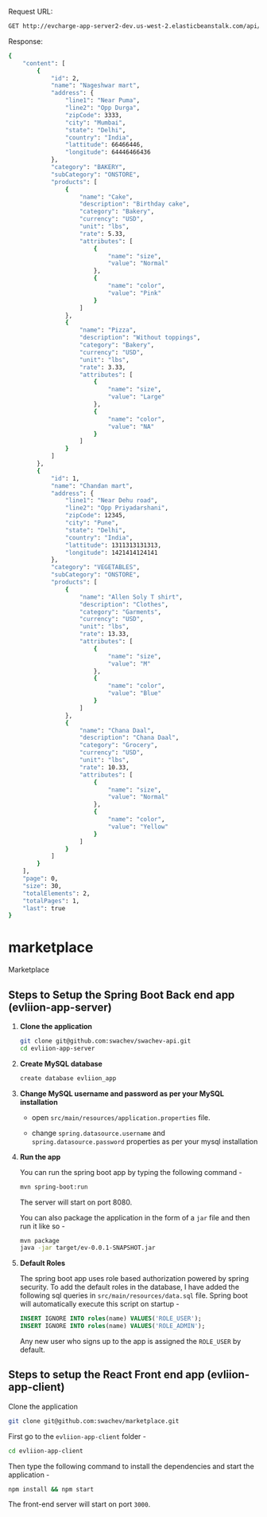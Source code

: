 Request URL:
```bash
GET http://evcharge-app-server2-dev.us-west-2.elasticbeanstalk.com/api/v1/store/all
```
Response:
```bash
{
    "content": [
        {
            "id": 2,
            "name": "Nageshwar mart",
            "address": {
                "line1": "Near Puma",
                "line2": "Opp Durga",
                "zipCode": 3333,
                "city": "Mumbai",
                "state": "Delhi",
                "country": "India",
                "lattitude": 66466446,
                "longitude": 64446466436
            },
            "category": "BAKERY",
            "subCategory": "ONSTORE",
            "products": [
                {
                    "name": "Cake",
                    "description": "Birthday cake",
                    "category": "Bakery",
                    "currency": "USD",
                    "unit": "lbs",
                    "rate": 5.33,
                    "attributes": [
                        {
                            "name": "size",
                            "value": "Normal"
                        },
                        {
                            "name": "color",
                            "value": "Pink"
                        }
                    ]
                },
                {
                    "name": "Pizza",
                    "description": "Without toppings",
                    "category": "Bakery",
                    "currency": "USD",
                    "unit": "lbs",
                    "rate": 3.33,
                    "attributes": [
                        {
                            "name": "size",
                            "value": "Large"
                        },
                        {
                            "name": "color",
                            "value": "NA"
                        }
                    ]
                }
            ]
        },
        {
            "id": 1,
            "name": "Chandan mart",
            "address": {
                "line1": "Near Dehu road",
                "line2": "Opp Priyadarshani",
                "zipCode": 12345,
                "city": "Pune",
                "state": "Delhi",
                "country": "India",
                "lattitude": 1311313131313,
                "longitude": 1421414124141
            },
            "category": "VEGETABLES",
            "subCategory": "ONSTORE",
            "products": [
                {
                    "name": "Allen Soly T shirt",
                    "description": "Clothes",
                    "category": "Garments",
                    "currency": "USD",
                    "unit": "lbs",
                    "rate": 13.33,
                    "attributes": [
                        {
                            "name": "size",
                            "value": "M"
                        },
                        {
                            "name": "color",
                            "value": "Blue"
                        }
                    ]
                },
                {
                    "name": "Chana Daal",
                    "description": "Chana Daal",
                    "category": "Grocery",
                    "currency": "USD",
                    "unit": "lbs",
                    "rate": 10.33,
                    "attributes": [
                        {
                            "name": "size",
                            "value": "Normal"
                        },
                        {
                            "name": "color",
                            "value": "Yellow"
                        }
                    ]
                }
            ]
        }
    ],
    "page": 0,
    "size": 30,
    "totalElements": 2,
    "totalPages": 1,
    "last": true
}
```
# marketplace
Marketplace

## Steps to Setup the Spring Boot Back end app (evliion-app-server)

1. **Clone the application**

	```bash
	git clone git@github.com:swachev/swachev-api.git
	cd evliion-app-server
	```

2. **Create MySQL database**

	```bash
	create database evliion_app
	```

3. **Change MySQL username and password as per your MySQL installation**

	+ open `src/main/resources/application.properties` file.

	+ change `spring.datasource.username` and `spring.datasource.password` properties as per your mysql installation

4. **Run the app**

	You can run the spring boot app by typing the following command -

	```bash
	mvn spring-boot:run
	```

	The server will start on port 8080.

	You can also package the application in the form of a `jar` file and then run it like so -

	```bash
	mvn package
	java -jar target/ev-0.0.1-SNAPSHOT.jar
	```
5. **Default Roles**
	
	The spring boot app uses role based authorization powered by spring security. To add the default roles in the database, I have added the following sql queries in `src/main/resources/data.sql` file. Spring boot will automatically execute this script on startup -

	```sql
	INSERT IGNORE INTO roles(name) VALUES('ROLE_USER');
	INSERT IGNORE INTO roles(name) VALUES('ROLE_ADMIN');
	```

	Any new user who signs up to the app is assigned the `ROLE_USER` by default.

## Steps to setup the React Front end app (evliion-app-client)

Clone the application

```bash
git clone git@github.com:swachev/marketplace.git
```

First go to the `evliion-app-client` folder -

```bash
cd evliion-app-client
```

Then type the following command to install the dependencies and start the application -

```bash
npm install && npm start
```

The front-end server will start on port `3000`.
